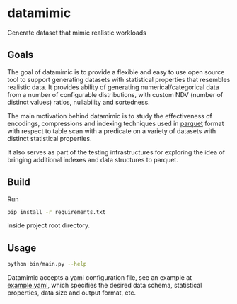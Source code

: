 # datamimic

Generate dataset that mimic realistic workloads

## Goals

The goal of datamimic is to provide a flexible and easy to use open source tool to support generating datasets with statistical properties that resembles realistic data. It provides ability of generating numerical/categorical data from a number of configurable distributions, with custom NDV (number of distinct values) ratios, nullability and sortedness. 

The main motivation behind datamimic is to study the effectiveness of encodings, compressions and indexing techniques used in [parquet](https://parquet.apache.org/) format with respect to table scan with a predicate on a variety of datasets with distinct statistical properties. 

It also serves as part of the testing infrastructures for exploring the idea of bringing additional indexes and data structures to parquet.

## Build
Run
```Bash
pip install -r requirements.txt
```
inside project root directory.

## Usage

```Bash
python bin/main.py --help
```

Datamimic accepts a yaml configuration file, see an example at [example.yaml](/example.yaml), which specifies the desired data schema, statistical properties, data size and output format, etc.

